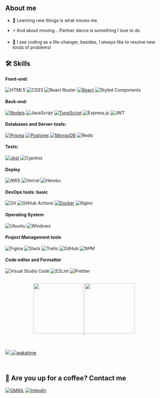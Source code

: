 
## About me

- 🔭 Learning new things is what moves me
- ⚡ And about moving... Partner dance is something I love to do

- 🌱 I see coding as a life-changer, besides, I always like to resolve new kinds of problems!


## 🛠 Skills

<h4> Front-end: </h4>
  
  ![HTML5](https://img.shields.io/badge/html5-%23E34F26.svg?style=for-the-badge&logo=html5&logoColor=white)
  ![CSS3](https://img.shields.io/badge/css3-%231572B6.svg?style=for-the-badge&logo=css3&logoColor=white)
  ![React Router](https://img.shields.io/badge/React_Router-CA4245?style=for-the-badge&logo=react-router&logoColor=white)
  [![React](https://img.shields.io/badge/React-20232A?style=for-the-badge&logo=react&logoColor=61DAFB)](https://reactjs.org/)
  ![Styled Components](https://img.shields.io/badge/styled--components-DB7093?style=for-the-badge&logo=styled-components&logoColor=white)


<h4> Back-end: </h4>

  [![Nodejs](https://img.shields.io/badge/Node.js-43853D?style=for-the-badge&logo=node.js&logoColor=white)](https://nodejs.org/en/docs/)
  ![JavaScript](https://img.shields.io/badge/javascript-%23323330.svg?style=for-the-badge&logo=javascript&logoColor=%23F7DF1E)
  [![TypeScript](https://img.shields.io/badge/TypeScript-007ACC?style=for-the-badge&logo=typescript&logoColor=white)](https://www.typescriptlang.org/docs/handbook/2/basic-types.html)
  ![Express.js](https://img.shields.io/badge/express.js-%23404d59.svg?style=for-the-badge&logo=express&logoColor=%2361DAFB)
  ![JWT](https://img.shields.io/badge/JWT-black?style=for-the-badge&logo=JSON%20web%20tokens)

<h4> Databases and Server-tools: </h4>

  [![Prisma](https://img.shields.io/badge/Prisma-3982CE?style=for-the-badge&logo=Prisma&logoColor=white)](https://www.prisma.io/docs/)
  [![Postgres](https://img.shields.io/badge/PostgreSQL-316192?style=for-the-badge&logo=postgresql&logoColor=white)](https://www.postgresql.org/)
  [![MongoDB](https://img.shields.io/badge/MongoDB-%234ea94b.svg?style=for-the-badge&logo=mongodb&logoColor=white)](https://www.mongodb.com/docs/)
  ![Redis](https://img.shields.io/badge/redis-%23DD0031.svg?logo=redis&logoColor=white&style=for-the-badge)

<h4> Tests: </h4>

  [![Jest](https://img.shields.io/badge/-jest-%23C21325?style=for-the-badge&logo=jest&logoColor=white)](https://jestjs.io/)
  ![Cypress](https://img.shields.io/badge/Cypress-17202C?style=for-the-badge&logo=cypress&logoColor=white)
  
<h4> Deploy </h4>

  ![AWS](https://img.shields.io/badge/AWS-%23FF9900.svg?style=for-the-badge&logo=amazon-aws&logoColor=white)
  ![Vercel](https://img.shields.io/badge/vercel-%23000000.svg?style=for-the-badge&logo=vercel&logoColor=white)
  ![Heroku](https://img.shields.io/badge/heroku-%23430098.svg?style=for-the-badge&logo=heroku&logoColor=white)
  
<h4> DevOps tools: basic </h4>

  ![Git](https://img.shields.io/badge/git-%23F05033.svg?style=for-the-badge&logo=git&logoColor=white)
  ![GitHub Actions](https://img.shields.io/badge/github%20actions-%232671E5.svg?style=for-the-badge&logo=githubactions&logoColor=white)
  [![Docker](https://img.shields.io/badge/docker-%230db7ed.svg?style=for-the-badge&logo=docker&logoColor=white)](https://docs.docker.com/)
  ![Nginx](https://img.shields.io/badge/nginx-%23009639.svg?style=for-the-badge&logo=nginx&logoColor=white)
  
  <h4> Operating System </h4>
  
  ![Ubuntu](https://img.shields.io/badge/Ubuntu-E95420?style=for-the-badge&logo=ubuntu&logoColor=white)
  ![Windows](https://img.shields.io/badge/Windows-0078D6?style=for-the-badge&logo=windows&logoColor=white)
  
  <h4> Project Management tools </h4>
  
  ![Figma](https://img.shields.io/badge/figma-%23F24E1E.svg?style=for-the-badge&logo=figma&logoColor=white)
  ![Slack](https://img.shields.io/badge/Slack-4A154B?style=for-the-badge&logo=slack&logoColor=white)
  ![Trello](https://img.shields.io/badge/Trello-%23026AA7.svg?style=for-the-badge&logo=Trello&logoColor=white)
  ![GitHub](https://img.shields.io/badge/GitHub-000000?style=for-the-badge&logo=github&logoColor=white)
  ![NPM](https://img.shields.io/badge/NPM-FFF?style=for-the-badge&logo=npm)
  
  <h4> Code editor and Formatter </h4>
  
  ![Visual Studio Code](https://img.shields.io/badge/Visual%20Studio%20Code-0078d7.svg?style=for-the-badge&logo=visual-studio-code&logoColor=white)
  ![ESLint](https://img.shields.io/badge/ESLint-4B3263?style=for-the-badge&logo=eslint&logoColor=white)
  ![Prettier](https://img.shields.io/badge/prettier-1A2C34?style=for-the-badge&logo=prettier&logoColor=F7BA3E)
  
  <br>
  
  <div align="center">
  <a href="https://github.com/lelio-victor">
  <img height="160em" src="https://github-readme-stats.vercel.app/api?username=leliovictor&hide=none&show_icons=true&theme=tokyonight&include_all_commits=true&count_private=true"/>
  <img height="160em" src="https://github-readme-stats.vercel.app/api/top-langs/?username=leliovictor&layout=compact&langs_count=7&theme=tokyonight"/>
</div>

  <br>
  <br>
  
  ![](https://media.tenor.com/JHQi03Q3pLAAAAAC/jim-carrey-bruce-almighty.gif)
  [![wakatime](https://wakatime.com/badge/user/532d5458-b0a1-460c-b6d4-0cf3bf62509b.svg)](https://wakatime.com/@532d5458-b0a1-460c-b6d4-0cf3bf62509b)
  
  <br>

## 🔗 Are you up for a coffee? Contact me


[![GMAIL](https://img.shields.io/badge/gmail-DB4437?style=for-the-badge&logo=gmail&logoColor=white)](mailto:leliov.vieira@gmail.com)
[![linkedin](https://img.shields.io/badge/linkedin-0A66C2?style=for-the-badge&logo=linkedin&logoColor=white)](https://www.linkedin.com/in/lelio-victor/)


<!--
**leliovictor/leliovictor** is a ✨ _special_ ✨ repository because its `README.md` (this file) appears on your GitHub profile.

Here are some ideas to get you started:

- 🔭 I’m currently working on ...
- 🌱 I’m currently learning ...
- 👯 I’m looking to collaborate on ...
- 🤔 I’m looking for help with ...
- 💬 Ask me about ...
- 📫 How to reach me: ...
- 😄 Pronouns: ...
- ⚡ Fun fact: ...
-->
